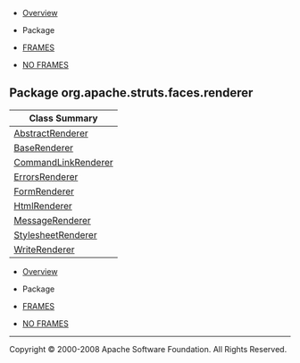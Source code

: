 -   [Overview](../../../../../overview-summary.html.md)
-   Package

-   [FRAMES](../../../../../index.html.md)
-   [NO FRAMES](package-summary.html.md)

Package org.apache.struts.faces.renderer
----------------------------------------

| Class Summary                                   |
|-------------------------------------------------|
| [AbstractRenderer](AbstractRenderer.html.md)       |
| [BaseRenderer](BaseRenderer.html.md)               |
| [CommandLinkRenderer](CommandLinkRenderer.html.md) |
| [ErrorsRenderer](ErrorsRenderer.html.md)           |
| [FormRenderer](FormRenderer.html.md)               |
| [HtmlRenderer](HtmlRenderer.html.md)               |
| [MessageRenderer](MessageRenderer.html.md)         |
| [StylesheetRenderer](StylesheetRenderer.html.md)   |
| [WriteRenderer](WriteRenderer.html.md)             |

-   [Overview](../../../../../overview-summary.html.md)
-   Package

-   [FRAMES](../../../../../index.html.md)
-   [NO FRAMES](package-summary.html.md)

------------------------------------------------------------------------

Copyright © 2000-2008 Apache Software Foundation. All Rights Reserved.
